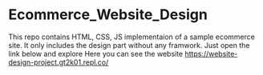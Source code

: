 # Ecommerce_Website_Design
This repo contains HTML, CSS, JS implementaion of a sample ecommerce site. It only includes the design part without any framwork. Just open the link below and explore
Here you can see the website https://website-design-project.gt2k01.repl.co/
